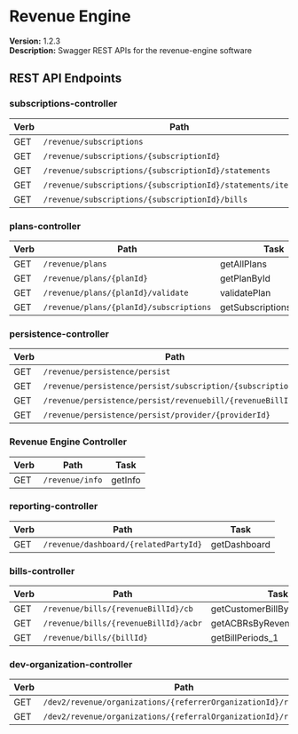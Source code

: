 # Revenue Engine

**Version:** 1.2.3  
**Description:** Swagger REST APIs for the revenue-engine software  


## REST API Endpoints

### subscriptions-controller
| Verb | Path | Task |
|------|------|------|
| GET | `/revenue/subscriptions` | getAllSubscriptions |
| GET | `/revenue/subscriptions/{subscriptionId}` | getSubscription |
| GET | `/revenue/subscriptions/{subscriptionId}/statements` | statementCalculator |
| GET | `/revenue/subscriptions/{subscriptionId}/statements/itemsonly` | statementItems |
| GET | `/revenue/subscriptions/{subscriptionId}/bills` | getBillPeriods |

### plans-controller
| Verb | Path | Task |
|------|------|------|
| GET | `/revenue/plans` | getAllPlans |
| GET | `/revenue/plans/{planId}` | getPlanById |
| GET | `/revenue/plans/{planId}/validate` | validatePlan |
| GET | `/revenue/plans/{planId}/subscriptions` | getSubscriptionsByPlanId |

### persistence-controller
| Verb | Path | Task |
|------|------|------|
| GET | `/revenue/persistence/persist` | peristEverything |
| GET | `/revenue/persistence/persist/subscription/{subscriptionId}` | persistForSubscription |
| GET | `/revenue/persistence/persist/revenuebill/{revenueBillId}` | persistRevenueBill |
| GET | `/revenue/persistence/persist/provider/{providerId}` | persistForProvider |

### Revenue Engine Controller
| Verb | Path | Task |
|------|------|------|
| GET | `/revenue/info` | getInfo |

### reporting-controller
| Verb | Path | Task |
|------|------|------|
| GET | `/revenue/dashboard/{relatedPartyId}` | getDashboard |

### bills-controller
| Verb | Path | Task |
|------|------|------|
| GET | `/revenue/bills/{revenueBillId}/cb` | getCustomerBillByRevenueBillId |
| GET | `/revenue/bills/{revenueBillId}/acbr` | getACBRsByRevenueBillId |
| GET | `/revenue/bills/{billId}` | getBillPeriods_1 |

### dev-organization-controller
| Verb | Path | Task |
|------|------|------|
| GET | `/dev2/revenue/organizations/{referrerOrganizationId}/referrals` | listReferralsProviders |
| GET | `/dev2/revenue/organizations/{referralOrganizationId}/referrer` | getReferrerProvider |

